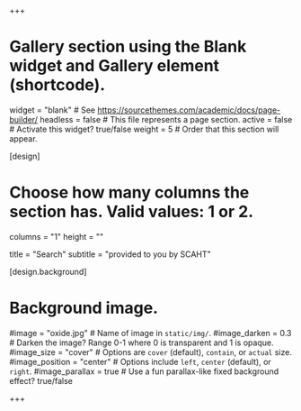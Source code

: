 +++
# Gallery section using the Blank widget and Gallery element (shortcode).
widget = "blank"  # See https://sourcethemes.com/academic/docs/page-builder/
headless = false  # This file represents a page section.
active = false  # Activate this widget? true/false
weight = 5  # Order that this section will appear.


[design]
  # Choose how many columns the section has. Valid values: 1 or 2.
  columns = "1"
  height = ""
  
title = "Search"
subtitle = "provided to you by SCAHT"

[design.background]

  # Background image.
  #image = "oxide.jpg"  # Name of image in `static/img/`.
  #image_darken = 0.3  # Darken the image? Range 0-1 where 0 is transparent and 1 is opaque.
  #image_size = "cover"  #  Options are `cover` (default), `contain`, or `actual` size.
  #image_position = "center"  # Options include `left`, `center` (default), or `right`.
  #image_parallax = true  # Use a fun parallax-like fixed background effect? true/false
  
+++

<div class="container pt-3">
  <div class="row justify-content-center">
    <div class="col col-sm-9">
      <script async src="https://cse.google.com/cse.js?cx=002778805664481994091:80fnhhkqh3i"></script>
<div class="gcse-searchbox"></div>
<div class="gcse-searchresults"></div>
<div class="gcse-search" data-webSearchResultSetSize="20"></div>
    </div>
  </div>
</div>





